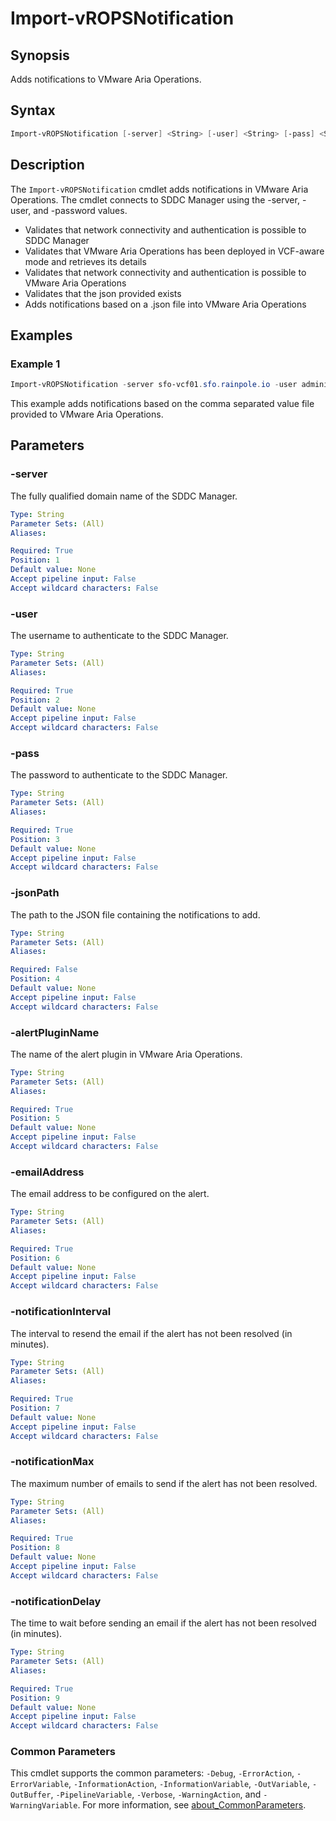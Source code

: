 # Import-vROPSNotification

## Synopsis

Adds notifications to VMware Aria Operations.

## Syntax

```powershell
Import-vROPSNotification [-server] <String> [-user] <String> [-pass] <String> [[-jsonPath] <String>] [-alertPluginName] <String> [-emailAddress] <String> [-notificationInterval] <String> [-notificationMax] <String> [-notificationDelay] <String> [<CommonParameters>]
```

## Description

The `Import-vROPSNotification` cmdlet adds notifications in VMware Aria Operations. The cmdlet connects to SDDC Manager using the -server, -user, and -password values.

- Validates that network connectivity and authentication is possible to SDDC Manager
- Validates that VMware Aria Operations has been deployed in VCF-aware mode and retrieves its details
- Validates that network connectivity and authentication is possible to VMware Aria Operations
- Validates that the json provided exists
- Adds notifications based on a .json file into VMware Aria Operations

## Examples

### Example 1

```powershell
Import-vROPSNotification -server sfo-vcf01.sfo.rainpole.io -user administrator@vsphere.local -pass VMw@re1! -jsonPath .\SampleNotifications\aria-operations-notifications-vcf.json -alertPluginName Email-Alert-Plugin -emailAddress administrator@rainpole.io -notificationInterval 15 -notificationMax 3 -notificationDelay 15
```

This example adds notifications based on the comma separated value file provided to VMware Aria Operations.

## Parameters

### -server

The fully qualified domain name of the SDDC Manager.

```yaml
Type: String
Parameter Sets: (All)
Aliases:

Required: True
Position: 1
Default value: None
Accept pipeline input: False
Accept wildcard characters: False
```

### -user

The username to authenticate to the SDDC Manager.

```yaml
Type: String
Parameter Sets: (All)
Aliases:

Required: True
Position: 2
Default value: None
Accept pipeline input: False
Accept wildcard characters: False
```

### -pass

The password to authenticate to the SDDC Manager.

```yaml
Type: String
Parameter Sets: (All)
Aliases:

Required: True
Position: 3
Default value: None
Accept pipeline input: False
Accept wildcard characters: False
```

### -jsonPath

The path to the JSON file containing the notifications to add.

```yaml
Type: String
Parameter Sets: (All)
Aliases:

Required: False
Position: 4
Default value: None
Accept pipeline input: False
Accept wildcard characters: False
```

### -alertPluginName

The name of the alert plugin in VMware Aria Operations.

```yaml
Type: String
Parameter Sets: (All)
Aliases:

Required: True
Position: 5
Default value: None
Accept pipeline input: False
Accept wildcard characters: False
```

### -emailAddress

The email address to be configured on the alert.

```yaml
Type: String
Parameter Sets: (All)
Aliases:

Required: True
Position: 6
Default value: None
Accept pipeline input: False
Accept wildcard characters: False
```

### -notificationInterval

The interval to resend the email if the alert has not been resolved (in minutes).

```yaml
Type: String
Parameter Sets: (All)
Aliases:

Required: True
Position: 7
Default value: None
Accept pipeline input: False
Accept wildcard characters: False
```

### -notificationMax

The maximum number of emails to send if the alert has not been resolved.

```yaml
Type: String
Parameter Sets: (All)
Aliases:

Required: True
Position: 8
Default value: None
Accept pipeline input: False
Accept wildcard characters: False
```

### -notificationDelay

The time to wait before sending an email if the alert has not been resolved (in minutes).

```yaml
Type: String
Parameter Sets: (All)
Aliases:

Required: True
Position: 9
Default value: None
Accept pipeline input: False
Accept wildcard characters: False
```

### Common Parameters

This cmdlet supports the common parameters: `-Debug`, `-ErrorAction`, `-ErrorVariable`, `-InformationAction`, `-InformationVariable`, `-OutVariable`, `-OutBuffer`, `-PipelineVariable`, `-Verbose`, `-WarningAction`, and `-WarningVariable`. For more information, see [about_CommonParameters](http://go.microsoft.com/fwlink/?LinkID=113216).
